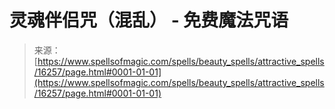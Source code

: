 <!--yml

category: 未分类

date: 2024-06-12 18:56:17

-->

# 灵魂伴侣咒（混乱） - 免费魔法咒语

> 来源：[https://www.spellsofmagic.com/spells/beauty_spells/attractive_spells/16257/page.html#0001-01-01](https://www.spellsofmagic.com/spells/beauty_spells/attractive_spells/16257/page.html#0001-01-01)
